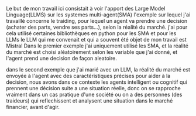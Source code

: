 Le but de mon travail ici consistait à voir l'apport des Large Model Linguage(LLMS) sur les systemes multi-agent(SMA)
l'exemple sur lequel j'ai travaillé concerne le traiding, pour lequel un agent va prendre une decision (achater des parts, vendre ses parts...), selon la réalité du marché.
j'ai pour cela utilisé certaines bibliothèques en python pour les SMA et pour les LLMs le LLM qui me convenait et qui a souvent été objet de mon travail est Mistral
Dans le premier exemple j'ai uniquement utilisé les SMA, et la réalité du marché est choisi aléatoirement selon les variable que j'ai donné, et l'agent prend une decision de façon aleatoire.

dans le second exemple que j'ai marié avec un LLM, la réalité du marché est envoyée à l'agent avec des caractéristiques précises pour aider à la decision, nous avons dans ce contexte les agents intelligent ou cognitif qui prennent une décision suite a une situation réelle, donc on se rapproche vraiment dans un cas pratique d'une société ou on a des personnes (des traideurs) qui reflechissent et analysent une situation dans le marché financier, avant d'agir.
